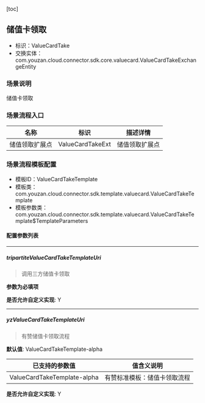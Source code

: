 [toc]

## 储值卡领取
- 标识：ValueCardTake
- 交换实体：com.youzan.cloud.connector.sdk.core.valuecard.ValueCardTakeExchangeEntity
### 场景说明
储值卡领取
### 场景流程入口

名称 | 标识 | 描述详情
---|---|---
储值领取扩展点 | ValueCardTakeExt | 储值领取扩展点

### 场景流程模板配置
- 模板ID：ValueCardTakeTemplate
- 模板类：com.youzan.cloud.connector.sdk.template.valuecard.ValueCardTakeTemplate
- 模板参数类：com.youzan.cloud.connector.sdk.template.valuecard.ValueCardTakeTemplate$TemplateParameters

#### 配置参数列表

---
##### tripartiteValueCardTakeTemplateUri
> 调用三方储值卡领取

**参数为必填项**


**是否允许自定义实现**: Y

---
##### yzValueCardTakeTemplateUri
> 有赞储值卡领取流程

**默认值**: ValueCardTakeTemplate-alpha

已支持的参数值 | 值含义说明
---|---
ValueCardTakeTemplate-alpha | 有赞标准模板：储值卡领取流程

**是否允许自定义实现**: Y


